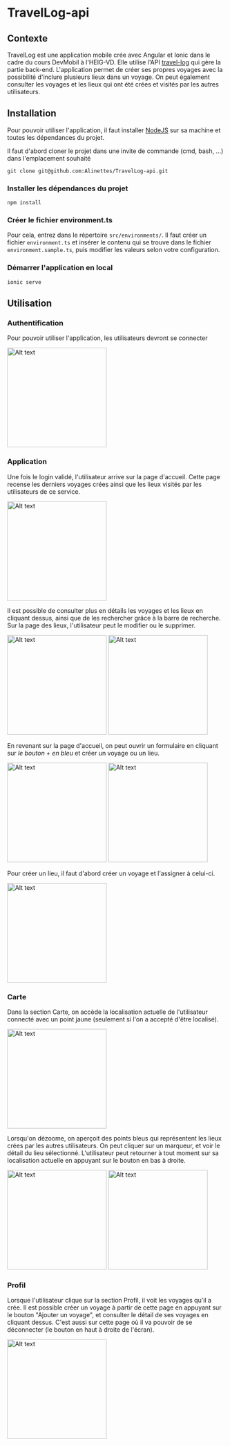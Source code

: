 # TravelLog-api


## Contexte
TravelLog est une application mobile crée avec Angular et Ionic dans le cadre du cours DevMobil à l'HEIG-VD. Elle utilise l'API [travel-log](https://travel-log-sqtk.onrender.com/) qui gère la partie back-end. L'application permet de créer ses propres voyages avec la possibilité d'inclure plusieurs lieux dans un voyage. On peut également consulter les voyages et les lieux qui ont été crées et visités par les autres utilisateurs.



## Installation
Pour pouvoir utiliser l'application, il faut installer [NodeJS](https://nodejs.org/en/) sur sa machine et toutes les dépendances du projet.

Il faut d'abord cloner le projet dans une invite de commande (cmd, bash, ...) dans l'emplacement souhaité 

`git clone git@github.com:Alinettes/TravelLog-api.git`

### Installer les dépendances du projet

`npm install`

### Créer le fichier environment.ts

Pour cela, entrez dans le répertoire `src/environments/`. Il faut créer un fichier `environment.ts` et insérer le contenu qui se trouve dans le fichier `environment.sample.ts`, puis modifier les valeurs selon votre configuration.

### Démarrer l'application en local

`ionic serve`



## Utilisation

### Authentification
Pour pouvoir utiliser l'application, les utilisateurs devront se connecter

<img
  src="/src/assets/img-doc/login.png"
  alt="Alt text"
  title="Optional title"
  style="display: inline-block; margin: 0 auto; width: 230px">

### Application

Une fois le login validé, l'utilisateur arrive sur la page d'accueil. Cette page recense les derniers voyages crées ainsi que les lieux visités par les utilisateurs de ce service. 

<img
  src="/src/assets/img-doc/homepage.png"
  alt="Alt text"
  title="Optional title"
  style="display: inline-block; margin: 0 auto; width: 230px">
  
Il est possible de consulter plus en détails les voyages et les lieux en cliquant dessus, ainsi que de les rechercher grâce à la barre de recherche. Sur la page des lieux, l'utilisateur peut le modifier ou le supprimer.
 
<img
  src="/src/assets/img-doc/page-view-voyage.png"
  alt="Alt text"
  title="Optional title"
  style="display: inline-block; margin: 0 auto; width: 230px">
<img
  src="/src/assets/img-doc/page-view-lieu.png"
  alt="Alt text"
  title="Optional title"
  style="display: inline-block; margin: 0 auto; width: 230px">



En revenant sur la page d'accueil, on peut ouvrir un formulaire en cliquant sur *le bouton + en bleu* et créer un voyage ou un lieu.

<img
  src="/src/assets/img-doc/page-form-voyage.png"
  alt="Alt text"
  title="Optional title"
  style="display: inline-block; margin: 0 auto; width: 230px">
<img
  src="/src/assets/img-doc/page-form-lieu.png"
  alt="Alt text"
  title="Optional title"
  style="display: inline-block; margin: 0 auto; width: 230px">

Pour créer un lieu, il faut d'abord créer un voyage et l'assigner à celui-ci.

<img
  src="/src/assets/img-doc/page-form-lieu2.png"
  alt="Alt text"
  title="Optional title"
  style="display: inline-block; margin: 0 auto; width: 230px">

### Carte

Dans la section Carte, on accède la localisation actuelle de l'utilisateur connecté avec un point jaune (seulement si l'on a accepté d'être localisé). 

<img
  src="/src/assets/img-doc/current-location.png"
  alt="Alt text"
  title="Optional title"
  style="display: inline-block; margin: 0 auto; width: 230px">

Lorsqu'on dézoome, on aperçoit des points bleus qui représentent les lieux crées par les autres utilisateurs. On peut cliquer sur un marqueur, et voir le détail du lieu sélectionné. L'utilisateur peut retourner à tout moment sur sa localisation actuelle en appuyant sur le bouton en bas à droite.

<img
  src="/src/assets/img-doc/other-places-map.png"
  alt="Alt text"
  title="Optional title"
  style="display: inline-block; margin: 0 auto; width: 230px">
<img
  src="/src/assets/img-doc/place-detail.png"
  alt="Alt text"
  title="Optional title"
  style="display: inline-block; margin: 0 auto; width: 230px">


### Profil

Lorsque l'utilisateur clique sur la section Profil, il voit les voyages qu'il a crée. Il est possible créer un voyage à partir de cette page en appuyant sur le bouton "Ajouter un voyage", et consulter le détail de ses voyages en cliquant dessus. C'est aussi sur cette page où il va pouvoir de se déconnecter (le bouton en haut à droite de l'écran).

<img
  src="/src/assets/img-doc/view-profil.png"
  alt="Alt text"
  title="Optional title"
  style="display: inline-block; margin: 0 auto; width: 230px">
